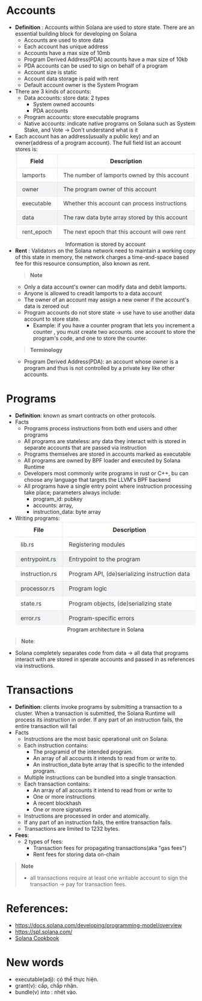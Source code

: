 # Accounts
+ **Definition** : Accounts within Solana are used to store state. There are an essential building block for developing on Solana
  + Accounts are used to store data
  + Each account has unique address
  + Accounts have a max size of 10mb
  + Program Derived Address(PDA) accounts have a max size of 10kb
  + PDA accounts can be used to sign on behalf of a program
  + Account size is static
  + Account data storage is paid with rent
  + Default account owner is the System Program
+ There are 3 kinds of accounts:
  + Data accounts: store data: 2 types
    + System owned accounts
    + PDA accounts
  + Program accounts: store executable programs
  + Native accounts: indicate native programs on Solana such as System Stake, and Vote $\to$ Don't understand what is it
+ Each account has an address(usually a public key) and an owner(address of a program account). The full field list an account stores is: 
  <div style = "text-align:center">
  <img src="/Media/solana_accounts_contains.png">
  <figcaption> Information is stored by account</figcaption> 
  </div>
+ **Rent** : Validators on the Solana network need to maintain a working copy of this state in memory, the network charges a time-and-space based fee for this resource consumption, also known as rent. 
  > **Note**
  + Only a data account's owner can modify data and debit lamports.
  + Anyone is allowed to creadit lamports to a data account
  + The owner of an account may assign a new owner if the account's data is zeroed out
  + Program accounts do not store state $\to$ use have to use another data account to store state.
    + Example: if you have a counter program that lets you increment a counter , you must create two accounts. one account to store the program's code, and one to store the counter.
  > **Terminology**
    + Program Derived Address(PDA): an account whose owner is a program and thus is not controlled by a private key like other accounts.
# Programs
+ **Definition**: known as smart contracts on other protocols.
+ Facts
  + Programs process instructions from both end users and other programs
  + All programs are stateless: any data they interact with is stored in separate accounts that are passed via instruction
  + Programs themselves are stored in accounts marked as executable
  + All programs are owned by BPF loader and executed by Solana Runtime
  + Developers most commonly write programs in rust or C++, bu can choose any language that targets the LLVM's BPF backend
  + All programs have a single entry point where instruction processing take place; parameters always include:
    + program_id: pubkey
    + accounts: array,
    + instruction_data: byte array
+ Writing programs:
  <div style = text-align:center>
  <img src ="/Media/solana_program_struct.png">
  <figcaption> Program architecture in Solana</figcaption>
  </div>
> **Note**:
   + Solana completely separates code from data $\to$ all data that programs interact with are stored in sperate accounts and passed in as references via instructions.

# Transactions

+ **Definition**: clients invoke programs by submitting a transaction to a cluster. When a transaction is submitted, the Solana Runtime will process its instruction in order. If any part of an instruction fails, the entire transaction will fail
+ Facts
  + Instructions are the most basic operational unit on Solana.
  + Each instruction contains:
    + The programid of the intended program.
    + An array of all accounts it intends to read from or write to.
    + An instruction_data byte array that is specific to the intended program.
  + Multiple instructions can be bundled into a single transaction. 
  + Each transaction contains:
    + An array of all accounts it intend to read from or write to
    + One or more instructions
    + A recent blockhash
    + One or more signatures
  + Instructions are processed in order and atomically.
  + If any part of an instruction fails, the entire transaction fails.
  + Transactions are limited to 1232 bytes.
+ **Fees**:
  + 2 types of fees:
    + Transaction fees for propagating transactions(aka "gas fees")
    + Rent fees for storing data on-chain
> **Note**
> + all transactions require at least one writable account to sign the transaction $\to$ pay for transaction fees.
# References: 
  + https://docs.solana.com/developing/programming-model/overview
  + https://spl.solana.com/
  + [Solana Cookbook](https://solanacookbook.com/references/programs.html#how-to-do-cross-program-invocation)



# New words
+ executable(adj): có thể thực hiện. 
+ grant(v): cấp, chấp nhận.
+ bundle(v) into : nhét vào.